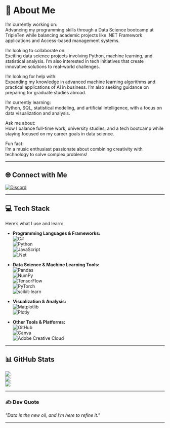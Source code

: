 # 👋 About Me  

I’m currently working on:  
Advancing my programming skills through a Data Science bootcamp at TripleTen while balancing academic projects like .NET Framework applications and Access-based management systems.  

I’m looking to collaborate on:  
Exciting data science projects involving Python, machine learning, and statistical analysis. I’m also interested in tech initiatives that create innovative solutions to real-world challenges.  

I’m looking for help with:  
Expanding my knowledge in advanced machine learning algorithms and practical applications of AI in business. I’m also seeking guidance on preparing for graduate studies abroad.  

I’m currently learning:  
Python, SQL, statistical modeling, and artificial intelligence, with a focus on data visualization and analysis.  

Ask me about:  
How I balance full-time work, university studies, and a tech bootcamp while staying focused on my career goals in data science.  

Fun fact:  
I’m a music enthusiast passionate about combining creativity with technology to solve complex problems!  

---

## 🌐 Connect with Me  
[![Discord](https://img.shields.io/badge/Discord-%237289DA.svg?logo=discord&logoColor=white)](https://discord.gg/ricardosv99_48142)  

---

## 💻 Tech Stack  
Here’s what I use and learn:  

- **Programming Languages & Frameworks:**  
  ![C#](https://img.shields.io/badge/c%23-%23239120.svg?style=for-the-badge&logo=csharp&logoColor=white)  
  ![Python](https://img.shields.io/badge/python-3670A0?style=for-the-badge&logo=python&logoColor=ffdd54)  
  ![JavaScript](https://img.shields.io/badge/javascript-%23323330.svg?style=for-the-badge&logo=javascript&logoColor=%23F7DF1E)  
  ![.Net](https://img.shields.io/badge/.NET-5C2D91?style=for-the-badge&logo=.net&logoColor=white)  

- **Data Science & Machine Learning Tools:**  
  ![Pandas](https://img.shields.io/badge/pandas-%23150458.svg?style=for-the-badge&logo=pandas&logoColor=white)  
  ![NumPy](https://img.shields.io/badge/numpy-%23013243.svg?style=for-the-badge&logo=numpy&logoColor=white)  
  ![TensorFlow](https://img.shields.io/badge/TensorFlow-%23FF6F00.svg?style=for-the-badge&logo=TensorFlow&logoColor=white)  
  ![PyTorch](https://img.shields.io/badge/PyTorch-%23EE4C2C.svg?style=for-the-badge&logo=PyTorch&logoColor=white)  
  ![scikit-learn](https://img.shields.io/badge/scikit--learn-%23F7931E.svg?style=for-the-badge&logo=scikit-learn&logoColor=white)  

- **Visualization & Analysis:**  
  ![Matplotlib](https://img.shields.io/badge/Matplotlib-%23ffffff.svg?style=for-the-badge&logo=Matplotlib&logoColor=black)  
  ![Plotly](https://img.shields.io/badge/Plotly-%233F4F75.svg?style=for-the-badge&logo=plotly&logoColor=white)  

- **Other Tools & Platforms:**  
  ![GitHub](https://img.shields.io/badge/github-%23121011.svg?style=for-the-badge&logo=github&logoColor=white)  
  ![Canva](https://img.shields.io/badge/Canva-%2300C4CC.svg?style=for-the-badge&logo=Canva&logoColor=white)  
  ![Adobe Creative Cloud](https://img.shields.io/badge/Adobe%20Creative%20Cloud-DA1F26.svg?style=for-the-badge&logo=Adobe%20Creative%20Cloud&logoColor=white)  

---

## 📊 GitHub Stats  
![](https://github-readme-stats.vercel.app/api?username=RicardoSalazarV&theme=dark&hide_border=false&include_all_commits=true&count_private=true)  
![](https://github-readme-streak-stats.herokuapp.com/?user=RicardoSalazarV&theme=dark&hide_border=false)  
![](https://github-readme-stats.vercel.app/api/top-langs/?username=RicardoSalazarV&theme=dark&hide_border=false&include_all_commits=true&count_private=true&layout=compact)  

---

### ✍️ Dev Quote  
_"Data is the new oil, and I’m here to refine it."_  

---

